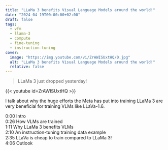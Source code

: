 ```yaml
---
title: "LLaMa 3 benefits Visual Language Models around the world!"
date: "2024-04-19T00:00:00+02:00"
draft: false
tags:
  - vfm
  - llama-3
  - compute
  - fine-tuning
  - instruction-tuning
cover:
  image: "https://img.youtube.com/vi/ZrAWISUxtHQ/0.jpg"
  alt: "LLaMa 3 benefits Visual Language Models around the world!"
  relative: false
---
```


> LLaMa 3 just dropped yesterday!

{{< youtube id=ZrAWISUxtHQ >}}

I talk about why the huge efforts the Meta has put into training LLaMa 3 are very beneficial for training VLMs like LLaVa-1.6.

0:00 Intro  
0:26 How VLMs are trained  
1:11 Why LLaMa 3 benefits VLMs  
2:10 An instruction-tuning training data example  
2:35 LLaVa is cheap to train compared to LLaMa 3!  
4:06 Outlook

